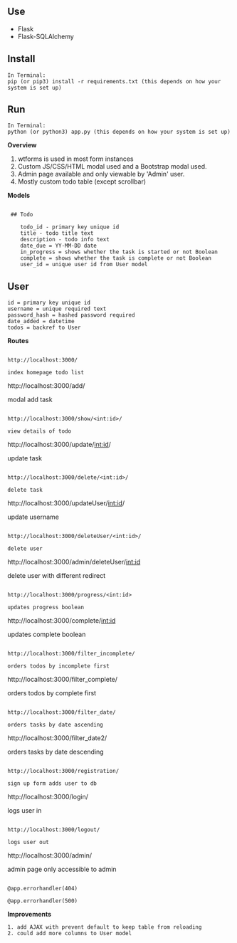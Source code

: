 ## Use

* Flask
* Flask-SQLAlchemy

## Install

```
In Terminal:
pip (or pip3) install -r requirements.txt (this depends on how your system is set up)
```
## Run

```
In Terminal:
python (or python3) app.py (this depends on how your system is set up)
```

**Overview**

1. wtforms is used in most form instances
2. Custom JS/CSS/HTML modal used and a Bootstrap modal used.
3. Admin page available and only viewable by 'Admin' user.
4. Mostly custom todo table (except scrollbar)

**Models**

```

 ## Todo

    todo_id - primary key unique id
    title - todo title text
    description - todo info text
    date_due = YY-MM-DD date
    in_progress = shows whether the task is started or not Boolean
    complete = shows whether the task is complete or not Boolean
    user_id = unique user id from User model

```

## User  

    id = primary key unique id
    username = unique required text
    password_hash = hashed password required
    date_added = datetime 
    todos = backref to User


**Routes**
```

http://localhost:3000/

index homepage todo list
```

http://localhost:3000/add/

modal add task 
```

http://localhost:3000/show/<int:id>/

view details of todo
```

http://localhost:3000/update/<int:id>/

update task
```

http://localhost:3000/delete/<int:id>/

delete task
```

http://localhost:3000/updateUser/<int:id>/

update username
```

http://localhost:3000/deleteUser/<int:id>/

delete user
```

http://localhost:3000/admin/deleteUser/<int:id>

delete user with different redirect
```

http://localhost:3000/progress/<int:id>

updates progress boolean
```

http://localhost:3000/complete/<int:id>

updates complete boolean
```

http://localhost:3000/filter_incomplete/

orders todos by incomplete first
```

http://localhost:3000/filter_complete/

orders todos by complete first
```

http://localhost:3000/filter_date/

orders tasks by date ascending
```

http://localhost:3000/filter_date2/

orders tasks by date descending
```

http://localhost:3000/registration/

sign up form adds user to db
```

http://localhost:3000/login/

logs user in
```

http://localhost:3000/logout/

logs user out
```

http://localhost:3000/admin/

admin page only accessible to admin
```

@app.errorhandler(404)

@app.errorhandler(500)
```
**Improvements**
```
1. add AJAX with prevent default to keep table from reloading
2. could add more columns to User model
